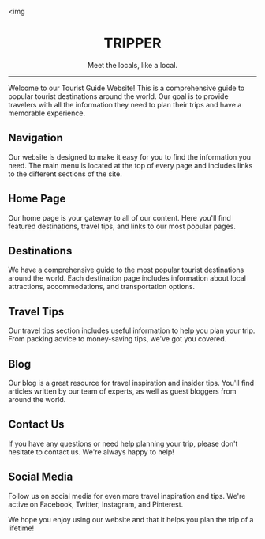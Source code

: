 <img 
<h1 align="center">TRIPPER</h1>
<p align="center">Meet the locals, like a local.</p>
<hr />

Welcome to our Tourist Guide Website! This is a comprehensive guide to popular tourist destinations around the world. Our goal is to provide travelers with all the information they need to plan their trips and have a memorable experience.

## Navigation
Our website is designed to make it easy for you to find the information you need. The main menu is located at the top of every page and includes links to the different sections of the site.

## Home Page
Our home page is your gateway to all of our content. Here you'll find featured destinations, travel tips, and links to our most popular pages.

## Destinations
We have a comprehensive guide to the most popular tourist destinations around the world. Each destination page includes information about local attractions, accommodations, and transportation options.

## Travel Tips
Our travel tips section includes useful information to help you plan your trip. From packing advice to money-saving tips, we've got you covered.

## Blog
Our blog is a great resource for travel inspiration and insider tips. You'll find articles written by our team of experts, as well as guest bloggers from around the world.

## Contact Us
If you have any questions or need help planning your trip, please don't hesitate to contact us. We're always happy to help!

## Social Media
Follow us on social media for even more travel inspiration and tips. We're active on Facebook, Twitter, Instagram, and Pinterest.

We hope you enjoy using our website and that it helps you plan the trip of a lifetime!
